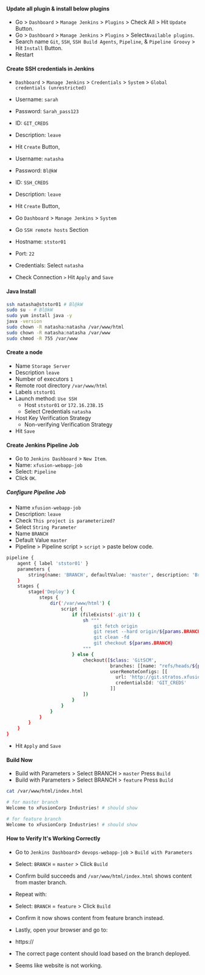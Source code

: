 
#### Update all plugin & install below plugins

- Go > `Dashboard` > `Manage Jenkins` > `Plugins` > Check All > Hit `Update` Button.
- Go > `Dashboard` > `Manage Jenkins` > `Plugins` > Select`Available plugins`.
- Search name `Git`, `SSH`, `SSH Build Agents`, `Pipeline`, & `Pipeline Groovy`  > Hit `Install` Button.
- Restart

#### Create SSH credentials in Jenkins

- `Dashboard` > `Manage Jenkins` > `Credentials` > `System` > `Global credentials (unrestricted)`
- Username: `sarah`
- Password: `Sarah_pass123`
- ID: `GIT_CREDS`
- Description: `leave`
- Hit `Create` Button,

- Username: `natasha`
- Password: `Bl@kW`
- ID: `SSH_CREDS`
- Description: `leave`
- Hit `Create` Button,

- Go `Dashboard` > `Manage Jenkins` > `System`
- Go `SSH remote hosts` Section
- Hostname: `ststor01`
- Port: `22`
- Credentials: Select `natasha`
- Check Connection `>` Hit `Apply` and `Save`

#### Java Install

```bash
ssh natasha@ststor01 # Bl@kW
sudo su - # Bl@kW
sudo yum install java -y
java -version
sudo chown -R natasha:natasha /var/www/html
sudo chown -R natasha:natasha /var/www
sudo chmod -R 755 /var/www
```

#### Create a node

- Name `Storage Server`
- Description `leave`
- Number of executors `1`
- Remote root directory `/var/www/html`
- Labels `ststor01`
- Launch method: `Use SSH`
  - Host `ststor01` or `172.16.238.15`
  - Select Credentials `natasha`
- Host Key Verification Strategy
  - Non-verifying Verification Strategy
- Hit `Save`

#### Create Jenkins Pipeline Job

- Go to `Jenkins Dashboard` > `New Item`.
- Name: `xfusion-webapp-job`
- Select: `Pipeline`
- Click `OK`.

##### Configure Pipeline Job

- Name `xfusion-webapp-job`
- Description: `leave`
- Check `This project is parameterized?`
- Select `String Parameter`
- Name `BRANCH`
- Default Value `master`
- Pipeline > Pipeline script > `script` > paste below code.

```bash
pipeline {
    agent { label 'ststor01' }
    parameters {
        string(name: 'BRANCH', defaultValue: 'master', description: 'Branch to deploy (master or feature)')
    }
    stages {
        stage('Deploy') {
            steps {
                dir('/var/www/html') {
                    script {
                        if (fileExists('.git')) {
                            sh """
                                git fetch origin
                                git reset --hard origin/${params.BRANCH}
                                git clean -fd
                                git checkout ${params.BRANCH}
                            """
                        } else {
                            checkout([$class: 'GitSCM',
                                      branches: [[name: "refs/heads/${params.BRANCH}"]],
                                      userRemoteConfigs: [[
                                        url: 'http://git.stratos.xfusioncorp.com/sarah/web_app.git',
                                        credentialsId: 'GIT_CREDS'
                                      ]]
                            ])
                        }
                    }
                }
            }
        }
    }
}

```

- Hit `Apply` and `Save`

#### Build Now

- Build with Parameters > Select BRANCH > `master` Press `Build`
- Build with Parameters > Select BRANCH > `feature` Press `Build`

```bash
cat /var/www/html/index.html
```

```bash
# for master branch
Welcome to xFusionCorp Industries! # should show
```

```bash
# for feature branch
Welcome to xFusionCorp Industries! # should show
```

#### How to Verify It's Working Correctly

- Go to `Jenkins Dashboard`> `devops-webapp-job` > `Build with Parameters`

- Select: `BRANCH` = `master` > Click `Build`
- Confirm build succeeds and `/var/www/html/index.html` shows content from master branch.

- Repeat with:
- Select: `BRANCH` = `feature` > Click `Build`
- Confirm it now shows content from feature branch instead.

- Lastly, open your browser and go to:
- https://<LBR-URL>
- The correct page content should load based on the branch deployed.

- Seems like website is not working.
